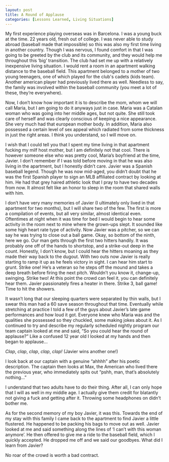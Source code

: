 ```yaml
---
layout: post
title: A Round of Applause
categories: [Lessons Learned, Living Situations]
---
```


My first experience playing overseas was in Barcelona. I was a young buck at the time. 22 years old, fresh out of college. I was never able to study abroad (baseball made that impossible) so this was also my first time living in another country. Though I was nervous, I found comfort in that I was going to be greeted by the club and its community, and they would help me throughout this ‘big’ transition. The club had set me up with a relatively inexpensive living situation. I would rent a room in an apartment walking distance to the baseball field. This apartment belonged to a mother of two young teenagers, one of which played for the club's cadets (kids team). Another american player had previously lived there as well. Needless to say, the family was involved within the baseball community (you meet a lot of these, they’re everywhere). 
	
Now, I don’t know how important it is to describe the mom, whom we will call Maria, but I am going to do it anyways just in case. Maria was a Catalan woman who was going into her middle ages, but not quite. She still took care of herself and was clearly conscious of keeping a nice appearance. She very much had that european mother body. In addition, Maria also possessed a certain level of sex appeal which radiated from some thickness in just the right areas. I think you understand, so I will move on. 
	
I wish that I could tell you that I spent my time living in that apartment fucking my milf host mother, but I am definitely not that cool. There is however someone else who was pretty cool, Maria’s boyfriend at the time, Javier. I don’t remember if I was told before moving in that he was also living in the apartment, but I honestly didn’t care. Javier was a Spanish baseball legend. Though he was now mid-aged, you didn’t doubt that he was the first Spanish player to sign an MLB affiliated contract by looking at him. He had that grey haired athletic look that I pray to have two decades from now. It almost felt like an honor to sleep in the room that shared walls with him. 

I don’t have very many memories of Javier (I ultimately only lived in that apartment for two months), but I will share two of the few. The first is more a compilation of events, but all very similar, almost identical even. Oftentimes at night when it was time for bed I would begin to hear some activity in the room next to mine where the grown-ups slept. It sounded like some high heart rate type of activity. Now Javier was a pitcher, so we can say he was trying to close out a ball game. Okay, so bottom of the ninth, here we go. Our man gets through the first two hitters handily. It was probably one off of the hands to shortstop, and a strike-out deep in the count. Honestly, I don’t know, but I could hear the hitters moaning as they made their way back to the dugout. With two outs now Javier is really starting to ramp it up as he feels victory in sight. I can hear him start to grunt. Strike one! He’s a veteran so he steps off the mound and takes a deep breath before firing the next pitch. Wouldn’t you know it, change-up, swinging. Strike two! At this point the crowd can feel it, you can definitely hear  them. Javier passionately fires a heater in there. Strike 3, ball game! Time to hit the showers. 
	
It wasn’t long that our sleeping quarters were separated by thin walls, but I swear this man had a 60 save season throughout that time. Eventually while stretching at practice I told a few of the guys about Javier’s late game performances and how loud it got. Everyone knew who Maria was and the qualities she possessed so they chuckled, some making jokes about it. As I continued to try and describe my regularly scheduled nightly program our team captain looked at me and said, “So you could hear the round of applause?” Like a confused 12 year old I looked at my hands and then began to applause…

*Clap*, *clap*, *clap*, *clap*, *clap!* (Javier wins another one!) 

I look back at our captain with a genuine “ahhhh” after his poetic description. The captain then looks at Max, the American who lived there the previous year, who immediately spits out “pshh, man, that’s absolutely nothing…”

I understand that two adults have to do their thing. After all, I can only hope that I will as well in my middle age. I actually give them credit for blatantly not giving a fuck and getting after it. Throwing some headphones on didn’t bother me. 

As for the second memory of my boy Javier, it was this. Towards the end of my stay with this family I came back to the apartment to find Javier a little flustered. He happened to be packing his bags to move out as well. Javier looked at me and said something along the lines of ‘I can’t with this woman anymore’. He then offered to give me a ride to the baseball field, which I quickly accepted. He dropped me off and we said our goodbyes. What did I learn from Javier? 

No roar of the crowd is worth a bad contract. 
